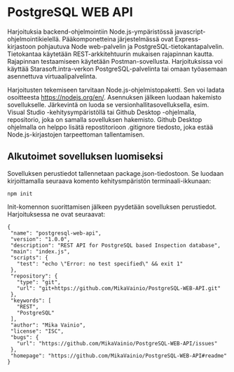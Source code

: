 # PostgreSQL WEB API
 Harjoituksia backend-ohjelmointiin Node.js-ympäristössä javascript-ohjelmointikielellä. Pääkomponetteina järjestelmässä ovat Express-kirjastoon pohjautuva Node web-palvelin ja PostgreSQL-tietokantapalvelin. Tietokantaa käytetään REST-arkkitehtuurin mukaisen rajapinnan kautta. Rajapinnan testaamiseen käytetään Postman-sovellusta. Harjoituksissa voi käyttää Starasoft.intra-verkon PostgreSQL-palvelinta tai omaan työasemaan asennettuva virtuaalipalvelinta.

 Harjoitusten tekemiseen tarvitaan Node.js-ohjelmistopaketti. Sen voi ladata osoitteesta https://nodejs.org/en/. Asennuksen jälkeen luodaan hakemisto sovellukselle. Järkevintä on luoda se versionhallitasovelluksella, esim. Visual Studio -kehitysympäristöllä tai Github Desktop -ohjelmalla, repositorio, joka on samalla sovelluksen hakemisto. Github Desktop ohjelmalla on helppo lisätä repostitorioon .gitignore tiedosto, joka estää Node.js-kirjastojen tarpeettoman tallentamisen. 

 ## Alkutoimet sovelluksen luomiseksi
 Sovelluksen perustiedot tallennetaan package.json-tiedostoon. Se luodaan kirjoittamalla seuraava komento kehitysmpäristön terminaali-ikkunaan:
 ```
 npm init
 ```
 Init-komennon suorittamisen jälkeen pyydetään sovelluksen perustiedot. Harjoituksessa ne ovat seuraavat:
 ```
 {
  "name": "postgresql-web-api",
  "version": "1.0.0",
  "description": "REST API for PostgreSQL based Inspection database",
  "main": "index.js",
  "scripts": {
    "test": "echo \"Error: no test specified\" && exit 1"
  },
  "repository": {
    "type": "git",
    "url": "git+https://github.com/MikaVainio/PostgreSQL-WEB-API.git"
  },
  "keywords": [
    "REST",
    "PostgreSQL"
  ],
  "author": "Mika Vainio",
  "license": "ISC",
  "bugs": {
    "url": "https://github.com/MikaVainio/PostgreSQL-WEB-API/issues"
  },
  "homepage": "https://github.com/MikaVainio/PostgreSQL-WEB-API#readme"
}
```


